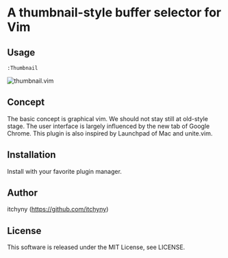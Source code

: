 # A thumbnail-style buffer selector for Vim
## Usage

    :Thumbnail

![thumbnail.vim](https://raw.githubusercontent.com/wiki/itchyny/thumbnail.vim/image/image.png)

## Concept
The basic concept is graphical vim.
We should not stay still at old-style stage.
The user interface is largely influenced by the new tab of Google Chrome.
This plugin is also inspired by Launchpad of Mac and unite.vim.

## Installation
Install with your favorite plugin manager.

## Author
itchyny (https://github.com/itchyny)

## License
This software is released under the MIT License, see LICENSE.
